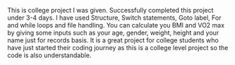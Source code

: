 This is college project I was given. Successfully completed this project under 3-4 days. I have used Structure, Switch statements, Goto label, For and while loops and file handling.
You can calculate you BMI and VO2 max by giving some inputs such as your age, gender, weight, height and your name just for records basis.
It is a great project for college students who have just started their coding journey as this is a college level project so the code is also understandable.
